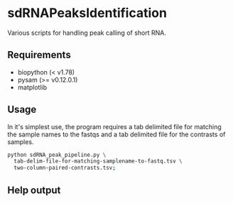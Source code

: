 # sdRNAPeaksIdentification
Various scripts for handling peak calling of short RNA.

## Requirements
* biopython (< v1.78)
* pysam (>= v0.12.0.1)
* matplotlib

## Usage

In it's simplest use, the program requires a tab delimited file for matching the sample names to the fastqs and a tab delimited file for the contrasts of samples. 

```bash
python sdRNA_peak_pipeline.py \
  tab-delim-file-for-matching-samplename-to-fastq.tsv \
  two-column-paired-contrasts.tsv;  
```

## Help output

```bash

```
